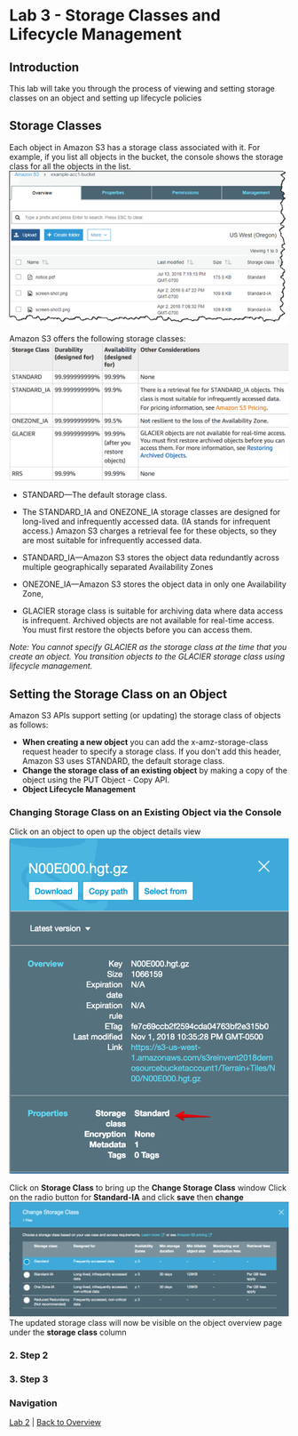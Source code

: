 # Lab 3 - Storage Classes and Lifecycle Management

## Introduction
This lab will take you through the process of viewing and setting storage classes on an object and setting up lifecycle policies

## Storage Classes
Each object in Amazon S3 has a storage class associated with it. For example, if you list all objects in the bucket, the console shows the storage class for all the objects in the list.
![Storage Classes](/images/3-ObjectStorageClass.png)

Amazon S3 offers the following storage classes:
![Storage Classes](/images/3-storageclasses.png)

* STANDARD—The default storage class.

* The STANDARD_IA and ONEZONE_IA storage classes are designed for long-lived and infrequently accessed data. (IA stands for infrequent access.) Amazon S3 charges a retrieval fee for these objects, so they are most suitable for infrequently accessed data. 

 * STANDARD_IA—Amazon S3 stores the object data redundantly across multiple geographically separated Availability Zones

 * ONEZONE_IA—Amazon S3 stores the object data in only one Availability Zone, 

* GLACIER storage class is suitable for archiving data where data access is infrequent. Archived objects are not available for real-time access. You must first restore the objects before you can access them.

 _Note: You cannot specify GLACIER as the storage class at the time that you create an object. You transition objects to the GLACIER storage class using lifecycle management._ 

## Setting the Storage Class on an Object
Amazon S3 APIs support setting (or updating) the storage class of objects as follows:

* **When creating a new object** you can add the x-amz-storage-class request header to specify a storage class. If you don't add this header, Amazon S3 uses STANDARD, the default storage class.
* **Change the storage class of an existing object** by making a copy of the object using the PUT Object - Copy API.
* **Object Lifecycle Management**

### Changing Storage Class on an Existing Object via the Console
Click on an object to open up the object details view
![Storage Classes](/images/3-objectdetails.png)

Click on **Storage Class** to bring up the **Change Storage Class** window
Click on the radio button for **Standard-IA** and click **save** then **change**
![Storage Classes](/images/3-changestorageclass.png)
The updated storage class will now be visible on the object overview page under the **storage class** column

### 2. Step 2 

### 3. Step 3

### Navigation
[Lab 2](../lab2/README.md) | 
[Back to Overview](../README.md)